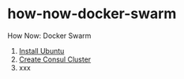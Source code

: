 # how-now-docker-swarm

How Now: Docker Swarm

1. [Install Ubuntu](01-Ubuntu.md)
2. [Create Consul Cluster](02-Create-Consul-Cluster.md)
3. xxx